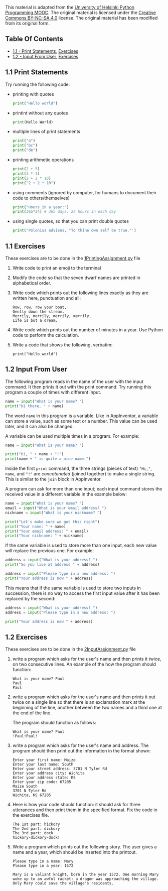 This material is adapted from the [University of Helsinki Python Programming MOOC](https://programming-24.mooc.fi/). The original material is licensed under the [Creative Commons BY-NC-SA 4.0](https://creativecommons.org/licenses/by-nc-sa/4.0/deed) license. The original material has been modified from its original form.

## Table Of Contents

- [1.1 - Print Statements](#11-print-statements), [Exercises](#11-exercises)
- [1.2 - Input From User](#12-input-from-user), [Exercises](#12-exercises)

## 1.1 Print Statements

Try running the following code:

- printing with quotes

  ```python
  print("Hello world")
  ```

- printint without any quotes

  ```python
  print(Hello World)
  ```

- multiple lines of print statements

  ```python
  print("a")
  print("bc")
  print("de")
  ```

- printing arithmetic operations

  ```python
  print(2 + 5)
  print(3 * 3)
  print(2 + 2 * 10)
  print("2 + 2 * 10")
  ```

- using comments (ignored by computer, for humans to document their code to others/themselves)

  ```python
  print("Hours in a year:")
  print(365*24) # 365 days, 24 hours in each day
  ```

- using single quotes, so that you can print double quotes

  ```python
  print('Polonius advises, "To thine own self be true."')

  ```

## 1.1 Exercises

These exercises are to be done in the [1PrintingAssignment.py](1PrintingAssignment.py) file

1. Write code to print an emoji to the terminal

2. Modify the code so that the seven dwarf names are printed in alphabetical order.

3. Write code which prints out the following lines exactly as they are written here, punctuation and all:

   ```text
   Row, row, row your boat,
   Gently down the stream.
   Merrily, merrily, merrily, merrily,
   Life is but a dream.
   ```

4. Write code which prints out the number of minutes in a year. Use Python code to perform the calculation.

5. Write a code that shows the following, verbatim:

   ```text
   print("Hello world")
   ```

## 1.2 Input From User

The following program reads in the name of the user with the input command. It then prints it out with the print command. Try running this program a couple of times with different input.

```python
name = input("What is your name? ")
print("Hi there, " + name)
```

The word `name` in this program is a variable. Like in AppInventor, a variable can store a value, such as some text or a number. This value can be used later, and it can also be changed.

A variable can be used multiple times in a program. For example:

```python
name = input("What is your name? ")

print("Hi, " + name + "!")
print(name + " is quite a nice name.")
```

Inside the first `print` command, the three strings (pieces of text) `"Hi,"`, `name`, and `"!"` are _concatenated_ (joined together) to make a single string. This is similar to the `join` block in AppInventor.

A program can ask for more than one input; each input command stores the received value in a different variable in the example below:

```python
name = input("What is your name? ")
email = input("What is your email address? ")
nickname = input("What is your nickname? ")

print("Let's make sure we got this right")
print("Your name: " + name)
print("Your email address: " + email)
print("Your nickname: " + nickname)
```

If the same variable is used to store more than one input, each new value will replace the previous one. For example:

```python
address = input("What is your address? ")
print("So you live at address " + address)

address = input("Please type in a new address: ")
print("Your address is now " + address)
```

This means that if the same variable is used to store two inputs in succession, there is no way to access the first input value after it has been replaced by the second:

```python
address = input("What is your address? ")
address = input("Please type in a new address: ")

print("Your address is now " + address)
```

## 1.2 Exercises

These exercises are to be done in the [2InputAssignment.py](2InputAssignment.py) file

1.  write a program which asks for the user's name and then prints it twice, on two consecutive lines.
    An example of the how the program should function:

    ```text
    What is your name? Paul
    Paul
    Paul
    ```

2.  write a program which asks for the user's name and then prints it out twice on a single line so that there is an exclamation mark at the beginning of the line, another between the two names and a third one at the end of the line.

    The program should function as follows:

    ```text
    What is your name? Paul
    !Paul!Paul!
    ```

3.  write a program which asks for the user's name and address. The program should then print out the information in the format shown:

    ```text
    Enter your first name: Maize
    Enter your last name: South
    Enter your street address: 3701 N Tyler Rd
    Enter your address city: Wichita
    Enter your address state: KS
    Enter your zip code: 67205
    Maize South
    3701 N Tyler Rd
    Wichita, KS 67205
    ```

4.  Here is how your code should function: it should ask for three utterances and then print them in the specified format. Fix the code in the exercises file.

    ```text
    The 1st part: hickory
    The 2nd part: dickory
    The 3rd part: dock
    hickory-dickory-dock!
    ```

5.  Write a program which prints out the following story. The user gives a name and a year, which should be inserted into the printout.

    ```text
    Please type in a name: Mary
    Please type in a year: 1572

    Mary is a valiant knight, born in the year 1572. One morning Mary woke up to an awful racket: a dragon was approaching the village. Only Mary could save the village's residents.
    ```
